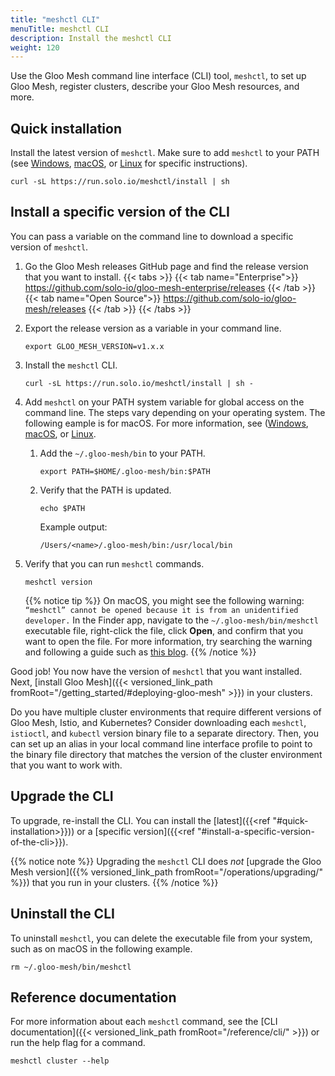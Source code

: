 ```yaml
---
title: "meshctl CLI"
menuTitle: meshctl CLI
description: Install the meshctl CLI
weight: 120
---
```


Use the Gloo Mesh command line interface (CLI) tool, `meshctl`, to set up Gloo Mesh, register clusters, describe your Gloo Mesh resources, and more.

## Quick installation

Install the latest version of `meshctl`. Make sure to add `meshctl` to your PATH (see [Windows](https://helpdeskgeek.com/windows-10/add-windows-path-environment-variable/), [macOS](https://osxdaily.com/2014/08/14/add-new-path-to-path-command-line/), or [Linux](https://linuxize.com/post/how-to-add-directory-to-path-in-linux/) for specific instructions).

```shell
curl -sL https://run.solo.io/meshctl/install | sh
```

## Install a specific version of the CLI

You can pass a variable on the command line to download a specific version of `meshctl`.

1.  Go the Gloo Mesh releases GitHub page and find the release version that you want to install.
    {{< tabs >}}
    {{< tab name="Enterprise">}}
    https://github.com/solo-io/gloo-mesh-enterprise/releases
    {{< /tab >}}
    {{< tab name="Open Source">}}
    https://github.com/solo-io/gloo-mesh/releases
    {{< /tab >}}
    {{< /tabs >}}
2.  Export the release version as a variable in your command line.
    ```shell
    export GLOO_MESH_VERSION=v1.x.x
    ```
3.  Install the `meshctl` CLI.
    ```shell
    curl -sL https://run.solo.io/meshctl/install | sh -
    ```
4.  Add `meshctl` on your PATH system variable for global access on the command line. The steps vary depending on your operating system. The following eample is for macOS. For more information, see ([Windows](https://helpdeskgeek.com/windows-10/add-windows-path-environment-variable/), [macOS](https://osxdaily.com/2014/08/14/add-new-path-to-path-command-line/), or [Linux](https://linuxize.com/post/how-to-add-directory-to-path-in-linux/).
    1.  Add the `~/.gloo-mesh/bin` to your PATH.
        ```shell
        export PATH=$HOME/.gloo-mesh/bin:$PATH
        ```
    2.  Verify that the PATH is updated.
        ```shell
        echo $PATH
        ```    
        Example output:
        ```
        /Users/<name>/.gloo-mesh/bin:/usr/local/bin
        ```
5.  Verify that you can run `meshctl` commands.
    ```shell
    meshctl version
    ```

    {{% notice tip %}}
    On macOS, you might see the following warning: `“meshctl” cannot be opened because it is from an unidentified developer.` In the Finder app, navigate to the `~/.gloo-mesh/bin/meshctl` executable file, right-click the file, click **Open**, and confirm that you want to open the file. For more information, try searching the warning and following a guide such as [this blog](https://www.howtogeek.com/205393/gatekeeper-101-why-your-mac-only-allows-apple-approved-software-by-default/).
    {{% /notice %}}

Good job! You now have the version of `meshctl` that you want installed. Next, [install Gloo Mesh]({{< versioned_link_path fromRoot="/getting_started/#deploying-gloo-mesh" >}}) in your clusters.

Do you have multiple cluster environments that require different versions of Gloo Mesh, Istio, and Kubernetes? Consider downloading each `meshctl`, `istioctl`, and `kubectl` version binary file to a separate directory. Then, you can set up an alias in your local command line interface profile to point to the binary file directory that matches the version of the cluster environment that you want to work with.

## Upgrade the CLI

To upgrade, re-install the CLI. You can install the [latest]({{<ref "#quick-installation>}})) or a [specific version]({{<ref "#install-a-specific-version-of-the-cli>}}). 

{{% notice note %}}
Upgrading the `meshctl` CLI does _not_ [upgrade the Gloo Mesh version]({{% versioned_link_path fromRoot="/operations/upgrading/" %}}) that you run in your clusters.
{{% /notice %}}

## Uninstall the CLI

To uninstall `meshctl`, you can delete the executable file from your system, such as on macOS in the following example.

```shell
rm ~/.gloo-mesh/bin/meshctl
```

## Reference documentation

For more information about each `meshctl` command, see the [CLI documentation]({{< versioned_link_path fromRoot="/reference/cli/" >}}) or run the help flag for a command.

```shell
meshctl cluster --help
```
